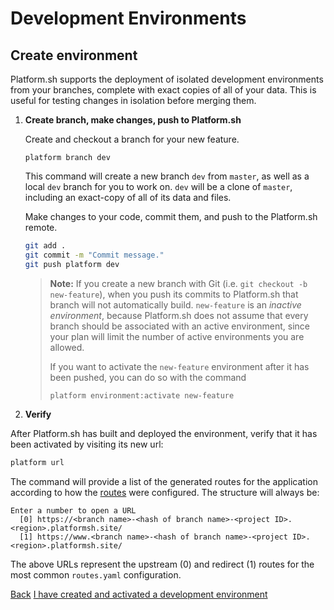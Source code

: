 # Development Environments

## Create environment

Platform.sh supports the deployment of isolated development environments from your branches, complete with exact copies of all of your data. This is useful for testing changes in isolation before merging them.


<asciinema-player src="/videos/asciinema/branch.cast" preload=1></asciinema-player>

1. **Create branch, make changes, push to Platform.sh**

    Create and checkout a branch for your new feature.

    ```
    platform branch dev
    ```

    This command will create a new branch `dev` from `master`, as well as a local `dev` branch for you to work on. `dev` will be a clone of `master`, including an exact-copy of all of its data and files.

    Make changes to your code, commit them, and push to the Platform.sh remote.

    ```bash
    git add .
    git commit -m "Commit message."
    git push platform dev
    ```

    > **Note:** If you create a new branch with Git (i.e. `git checkout -b new-feature`), when you push its commits to Platform.sh that branch will not automatically build. `new-feature` is an *inactive environment*, because Platform.sh does not assume that every branch should be associated with an active environment, since your plan will limit the number of active environments you are allowed.
    >
    > If you want to activate the `new-feature` environment after it has been pushed, you can do so with the command
    >
    > ```
    > platform environment:activate new-feature
    > ```

2. **Verify**

  After Platform.sh has built and deployed the environment, verify that it has been activated by visiting its new url:

  ```bash
  platform url
  ```

  The command will provide a list of the generated routes for the application according to how the [routes](/configuration/routes.md) were configured. The structure will always be:

  ```
  Enter a number to open a URL
    [0] https://<branch name>-<hash of branch name>-<project ID>.<region>.platformsh.site/
    [1] https://www.<branch name>-<hash of branch name>-<project ID>.<region>.platformsh.site/
  ```

  The above URLs represent the upstream (0) and redirect (1) routes for the most common `routes.yaml` configuration.


<div class="buttons">
  <a href="#" class="prev-link button-link">Back</a>
  <a href="#" class="next-link button-link">I have created and activated a development environment</a>
</div>
